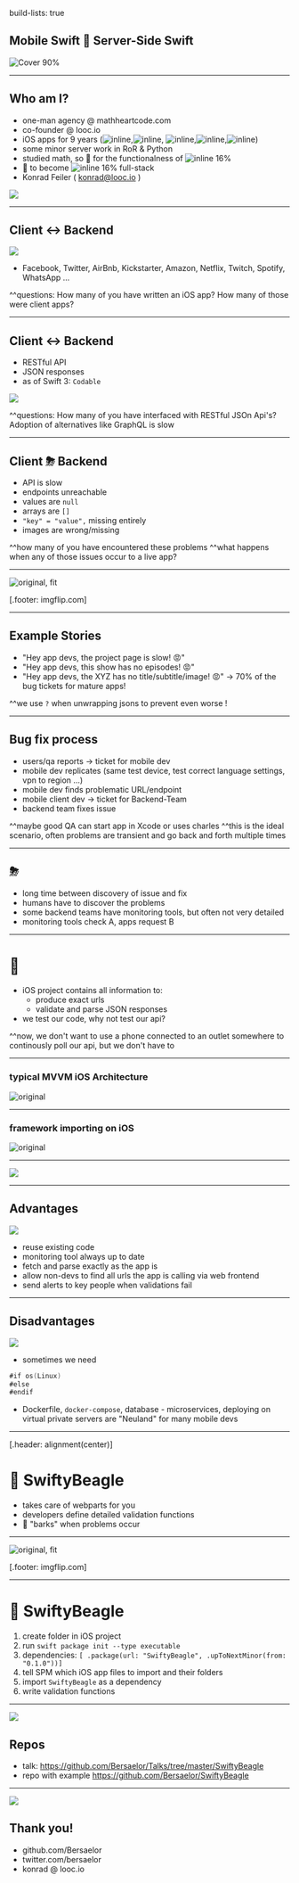 build-lists: true

## Mobile Swift 👬 Server-Side Swift

![Cover 90%](cover.jpeg)

---

## Who am I?


- one-man agency @ mathheartcode.com 
- co-founder @ looc.io 
- iOS apps for 9 years (![inline](tactica.png),![inline](looc.png), ![inline](nickplay.png),![inline](mtvplay.png),![inline](ccplay.png))
- some minor server work in RoR & Python 
- studied math, so 🎉 for the functionalness of ![inline 16%](swift.png)
- 🎉 to become ![inline 16%](swift.png) full-stack
- Konrad Feiler ( konrad@looc.io )

![](me.jpeg)

---

## Client <-> Backend
![](Illustrations.002.jpeg)

- Facebook, Twitter, AirBnb, Kickstarter, Amazon, Netflix, Twitch, Spotify, WhatsApp ...

^^questions:
How many of you have written an iOS app?
How many of those were client apps?


---

## Client <-> Backend

- RESTful API
- JSON responses
- as of Swift 3: `Codable`

![](Illustrations.002.jpeg)

^^questions:
How many of you have interfaced with RESTful JSOn Api's?
Adoption of alternatives like GraphQL is slow

---

## Client ⛈ Backend

- API is slow
- endpoints unreachable
- values are `null`
- arrays are `[]`
- `"key" = "value",` missing entirely
- images are wrong/missing

^^how many of you have encountered these problems
^^what happens when any of those issues occur to a live app?

---

![original, fit](angry.jpg)

[.footer: imgflip.com]

---

## Example Stories

- "Hey app devs, the project page is slow! 😡"
- "Hey app devs, this show has no episodes! 😡"
- "Hey app devs, the XYZ has no title/subtitle/image! 😡"
-> 70% of the bug tickets for mature apps!

^^we use `?` when unwrapping jsons to prevent even worse !


---

## Bug fix process

- users/qa reports -> ticket for mobile dev
- mobile dev replicates (same test device, test correct language settings, vpn to region ...)
- mobile dev finds problematic URL/endpoint
- mobile client dev -> ticket for Backend-Team
- backend team fixes issue

^^maybe good QA can start app in Xcode or uses charles
^^this is the ideal scenario, often problems are transient and go back and forth multiple times

---

## ⛈

- long time between discovery of issue and fix
- humans have to discover the problems
- some backend teams have monitoring tools, but often not very detailed
- monitoring tools check A, apps request B

---

# 🤔

- iOS project contains all information to:
  - produce exact urls
  - validate and parse JSON responses
- we test our code, why not test our api?

^^now, we don't want to use a phone connected to an outlet somewhere to continously poll our api, but we don't have to

---

### typical MVVM iOS Architecture

![original](Illustrations.004.jpeg)



---

### framework importing on iOS

![original](Illustrations.005.jpeg)

---

![](Illustrations.006.jpeg)

---

## Advantages

![](Illustrations.006.jpeg)

+ reuse existing code 
+ monitoring tool always up to date
+ fetch and parse exactly as the app is
+ allow non-devs to find all urls the app is calling via web frontend
+ send alerts to key people when validations fail

---

## Disadvantages

![](Illustrations.006.jpeg)

- sometimes we need

```swift
#if os(Linux) 
#else
#endif
``` 

- Dockerfile, `docker-compose`, database - microservices, deploying on virtual private servers are "Neuland" for many mobile devs

---

[.header: alignment(center)]

# 🐶 SwiftyBeagle 

- takes care of webparts for you
- developers define detailed validation functions
- 🐶 "barks" when problems occur

---

![original, fit](livedemo.jpg)

[.footer: imgflip.com]

---

# 🐶 SwiftyBeagle 
1. create folder in iOS project
1. run `swift package init --type executable`
1. dependencies: `[ .package(url: "SwiftyBeagle", .upToNextMinor(from: "0.1.0"))]`
1. tell SPM which iOS app files to import and their folders
1. import `SwiftyBeagle` as a dependency
1. write validation functions




---
![](Illustrations.006.jpeg)
## Repos

* talk: https://github.com/Bersaelor/Talks/tree/master/SwiftyBeagle
* repo with example https://github.com/Bersaelor/SwiftyBeagle


--- 
![](Illustrations.006.jpeg)
## Thank you!

* github.com/Bersaelor
* twitter.com/bersaelor
* konrad @ looc.io
